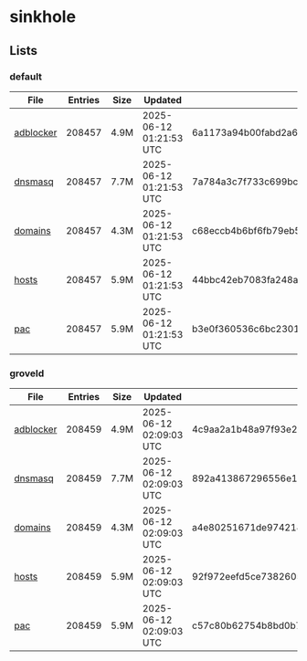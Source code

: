# sinkhole

## Lists

### default

|File|Entries|Size|Updated|Hash|
|-|-|-|-|-|
|[adblocker](https://raw.githubusercontent.com/groveld/sinkhole/lists/default/adblocker.txt)|208457|4.9M|2025-06-12 01:21:53 UTC|6a1173a94b00fabd2a6b452282b3f91e87f1b15ef1b44cc7c36210ce98aaf6f0|
|[dnsmasq](https://raw.githubusercontent.com/groveld/sinkhole/lists/default/dnsmasq.txt)|208457|7.7M|2025-06-12 01:21:53 UTC|7a784a3c7f733c699bc636b901321287f4766bc114df97dae3a4e5bea24523e0|
|[domains](https://raw.githubusercontent.com/groveld/sinkhole/lists/default/domains.txt)|208457|4.3M|2025-06-12 01:21:53 UTC|c68eccb4b6bf6fb79eb529a254f7fb5e83a5be384b4c1472c1f9cb1cd7294590|
|[hosts](https://raw.githubusercontent.com/groveld/sinkhole/lists/default/hosts.txt)|208457|5.9M|2025-06-12 01:21:53 UTC|44bbc42eb7083fa248a8c33085dd9a3d46a689ab12863d97d09b6c61e45541d5|
|[pac](https://raw.githubusercontent.com/groveld/sinkhole/lists/default/pac.txt)|208457|5.9M|2025-06-12 01:21:53 UTC|b3e0f360536c6bc23017e7a8546a75780560ae4f8c91697a0c66592ebfe525cc|

### groveld

|File|Entries|Size|Updated|Hash|
|-|-|-|-|-|
|[adblocker](https://raw.githubusercontent.com/groveld/sinkhole/lists/groveld/adblocker.txt)|208459|4.9M|2025-06-12 02:09:03 UTC|4c9aa2a1b48a97f93e2ba7eb896b6ef405e95c5f5b48727047a3282485819903|
|[dnsmasq](https://raw.githubusercontent.com/groveld/sinkhole/lists/groveld/dnsmasq.txt)|208459|7.7M|2025-06-12 02:09:03 UTC|892a413867296556e1e781d4b6bcdc00ace38d35b293304f5e70438ec1db6c9a|
|[domains](https://raw.githubusercontent.com/groveld/sinkhole/lists/groveld/domains.txt)|208459|4.3M|2025-06-12 02:09:03 UTC|a4e80251671de974218f19c2e2109b7b393d3a3c7b220f326b5668b9ea092c5f|
|[hosts](https://raw.githubusercontent.com/groveld/sinkhole/lists/groveld/hosts.txt)|208459|5.9M|2025-06-12 02:09:03 UTC|92f972eefd5ce7382605402d16a14c87944df801efe78e459078743df6aed3b1|
|[pac](https://raw.githubusercontent.com/groveld/sinkhole/lists/groveld/pac.txt)|208459|5.9M|2025-06-12 02:09:03 UTC|c57c80b62754b8bd0b7025c11479bd2eee1f69867959d3aec09e563a20b4d675|
